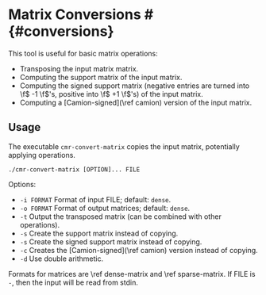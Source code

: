 # Matrix Conversions # {#conversions}

This tool is useful for basic matrix operations:

  - Transposing the input matrix matrix.
  - Computing the support matrix of the input matrix.
  - Computing the signed support matrix (negative entries are turned into \f$ -1 \f$'s, positive into \f$ +1 \f$'s) of the input matrix.
  - Computing a [Camion-signed](\ref camion) version of the input matrix.

## Usage ##

The executable `cmr-convert-matrix` copies the input matrix, potentially applying operations.

    ./cmr-convert-matrix [OPTION]... FILE

Options:
  - `-i FORMAT` Format of input FILE; default: `dense`.
  - `-o FORMAT` Format of output matrices; default: `dense`.
  - `-t` Output the transposed matrix (can be combined with other operations).
  - `-s` Create the support matrix instead of copying.
  - `-s` Create the signed support matrix instead of copying.
  - `-c` Creates the [Camion-signed](\ref camion) version instead of copying.
  - `-d` Use double arithmetic.

Formats for matrices are \ref dense-matrix and \ref sparse-matrix.
If FILE is `-`, then the input will be read from stdin.
